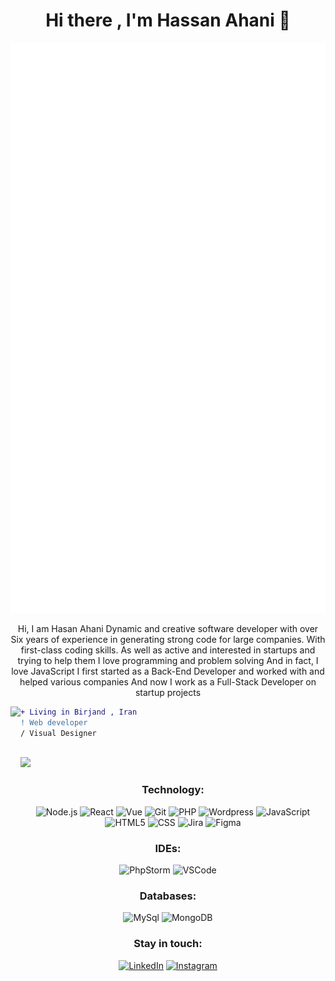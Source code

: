<h1 align="center">Hi there , I'm Hassan Ahani 👋</h1>
<a href="https://github.com/irazasyed" align="center">

  <img src="/github-metrics.svg"/> 
</a>

<p align="center">
Hi, I am Hasan Ahani
Dynamic and creative software developer with over Six years of experience in generating strong code for large companies. With first-class coding skills. As well as active and interested in startups and trying to help them
I love programming and problem solving
And in fact, I love JavaScript
I first started as a Back-End Developer and worked with and helped various companies
And now I work as a Full-Stack Developer on startup projects
 </p>
 
 <img align="left" height="200" src="https://media3.giphy.com/media/qgQUggAC3Pfv687qPC/giphy.gif"/>

```diff
+ Living in Birjand , Iran
! Web developer
/ Visual Designer
```
<br>
<img src="https://komarev.com/ghpvc/?username=hasan-ahani&color=green">
<br>


<div align="center">
  
  ### Technology:
![Node.js](https://img.shields.io/badge/-Node-000?&logo=node.js)
![React](https://img.shields.io/badge/-React-000?&logo=React)
![Vue](https://img.shields.io/badge/-Vue-000?&logo=Vuedotjs)
![Git](https://img.shields.io/badge/-Git-000?&logo=git&logoColor=F05032)
![PHP](https://img.shields.io/badge/-Php-000?&logo=Php&logoColor=7377ad)
![Wordpress](https://img.shields.io/badge/-Wordpress-000?&logo=Wordpress&logoColor=207195)
![JavaScript](https://img.shields.io/badge/-JavaScript-000?&logo=JavaScript&logoColor=ddc508)
![HTML5](https://img.shields.io/badge/-HTML5-000?&logo=html5&logoColor=E34F26)
![CSS](https://img.shields.io/badge/-CSS-000?&logo=css3&logoColor=1572B6)
![Jira](https://img.shields.io/badge/-Jira-000?&logo=jirasoftware&logoColor=0052CC)
![Figma](https://img.shields.io/badge/-Figma-000?&logo=Figma&logoColor=ea4c1d)

### IDEs:
![PhpStorm](https://img.shields.io/badge/-PhpStorm-000?&logo=PhpStorm&logoColor=179EDC)
![VSCode](https://img.shields.io/badge/-VSCode-000?&logo=Visual%20Studio%20Code&logoColor=007ACC)

### Databases:
![MySql](https://img.shields.io/badge/-MySql-000?&logo=MySQL&logoColor=4479A1)
![MongoDB](https://img.shields.io/badge/-MongoDB-000?&logo=mongodb&logoColor=47A248)

### Stay in touch:
[![LinkedIn](https://img.shields.io/badge/-LinkedIn-000?&logo=LinkedIn&logoColor=0077B5)](https://linkedin.com/in/hasan-ahani)
[![Instagram](https://img.shields.io/badge/-Instagram-000?&logo=instagram&logoColor=white)](https://instagram.com/hasan.ahani)
  
  
